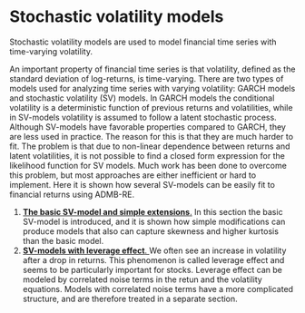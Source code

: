 #  Stochastic volatility models

Stochastic volatility models are used to model financial time series with time-varying volatility.

An important property of financial time series is that volatility, defined as the standard deviation of log-returns, is time-varying. There are two types of models used for analyzing time series with varying volatility: GARCH models and stochastic volatility (SV) models. In GARCH models the conditional volatility is a deterministic function of previous returns and volatilities, while in SV-models volatility is assumed to follow a latent stochastic process. Although SV-models have favorable properties compared to GARCH, they are less used in practice. The reason for this is that they are much harder to fit. The problem is that due to non-linear dependence between returns and latent volatilities, it is not possible to find a closed form expression for the likelihood function for SV models. Much work has been done to overcome this problem, but most approaches are either inefficient or hard to implement. Here it is shown how several SV-models can be easily fit to financial returns using ADMB-RE.

1. [**The basic SV-model and simple extensions**.][1] In this section the basic SV-model is introduced, and it is shown how simple modifications can produce models that also can capture skewness and higher kurtosis than the basic model. 
2. [**SV-models with leverage effect**. ][2]We often see an increase in volatility after a drop in returns. This phenomenon is called leverage effect and seems to be particularly important for stocks. Leverage effect can be modeled by correlated noise terms in the retun and the volatility equations. Models with correlated noise terms have a more complicated structure, and are therefore treated in a separate section.

 

 

 

 

 

[1]: ./the-basic-sv-model-and-simple-extensions-1/modeller.html "The basic SV model and simple extensions"
[2]: ./sv-models-with-leverage-effect/sv-models-with-leverage-effect.html "SV models with leverage effect"
